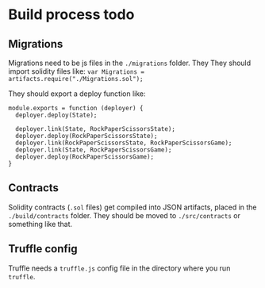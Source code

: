 # Build process todo

## Migrations
Migrations need to be js files in the `./migrations` folder.
They 
They should import solidity files like:
`var Migrations = artifacts.require("./Migrations.sol");`

They should export a deploy function like:
```
module.exports = function (deployer) {
  deployer.deploy(State);

  deployer.link(State, RockPaperScissorsState);
  deployer.deploy(RockPaperScissorsState);
  deployer.link(RockPaperScissorsState, RockPaperScissorsGame);
  deployer.link(State, RockPaperScissorsGame);
  deployer.deploy(RockPaperScissorsGame);
}
```

## Contracts
Solidity contracts (`.sol` files) get compiled into JSON artifacts, placed in the `./build/contracts` folder.
They should be moved to `./src/contracts` or something like that.

## Truffle config
Truffle needs a `truffle.js` config file in the directory where you run `truffle`.
